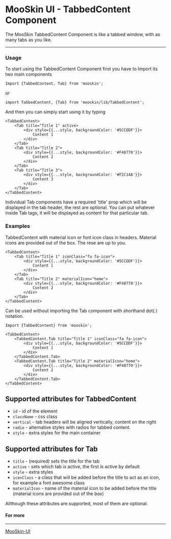 # MooSkin UI - TabbedContent Component

The MooSkin TabbedContent Component is like a tabbed window, with as many tabs as you like.

___

### Usage

To start using the TabbedContent Component first you have to Import its two main components

```
Import {TabbedContent, Tab} from 'mooskin';
```
or
```
import TabbedContent, {Tab} from 'mooskin/lib/TabbedContent';
```

And then you can simply start using it by typing

```
<TabbedContent>
    <Tab title="Title 1" active>
        <div style={{...style, backgroundColor: '#5CCDDF'}}>
            Content 1
        </div>
    </Tab>
    <Tab title="Title 2">
        <div style={{...style, backgroundColor: '#F48770'}}>
            Content 2
        </div>
    </Tab>
    <Tab title="Title 3">
        <div style={{...style, backgroundColor: '#F2C14A'}}>
            Content 3
        </div>
    </Tab>
</TabbedContent>
```


Individual Tab components have a required 'title' prop which will be displayed in the tab header, the rest are optional. You can put whatever inside Tab tags, it will be displayed as content for that particular tab.

### Examples


TabbedContent with material icon or font icon class in headers. Material icons are provided out of the box. The rese are up to you.

```
<TabbedContent>
    <Tab title="Title 1" iconClass="fa fa-icon">
        <div style={{...style, backgroundColor: '#5CCDDF'}}>
            Content 1
        </div>
    </Tab>
    <Tab title="Title 2" materialIcon="home">
        <div style={{...style, backgroundColor: '#F48770'}}>
            Content 2
        </div>
    </Tab>
</TabbedContent>
```

Can be used without importing the Tab component with shorthand dot(.) notation.

```
Import {TabbedContent} from 'mooskin';

<TabbedContent>
    <TabbedContent.Tab title="Title 1" iconClass="fa fa-icon">
        <div style={{...style, backgroundColor: '#5CCDDF'}}>
            Content 1
        </div>
    </TabbedContent.Tab>
    <TabbedContent.Tab title="Title 2" materialIcon="home">
        <div style={{...style, backgroundColor: '#F48770'}}>
            Content 2
        </div>
    </TabbedContent.Tab>
</TabbedContent>
```

<div class="playground-doc">

## Supported attributes for TabbedContent

* `id` - id of the element
* `className` - css class
* `vertical` - tab headers will be aligned vertically, content on the right
* `radio` - alternative styles with radios for tabbed content.
* `style` - extra styles for the main container


## Supported attributes for Tab 

* `title` - (required) sets the title for the tab
* `active` - sets which tab is active, the first is active by default
* `style` -  extra styles 
* `iconClass` - a class that will be added before the title to act as an icon, for example a font awesome class
* `materialIcon` - name of the material icon to be added before the title (material icons are provided out of the box)

</div>

Allthough these attributes are supported, most of them are optional.

#### For more

___

[MooSkin-UI](https://github.com/moosend/mooskin-ui)